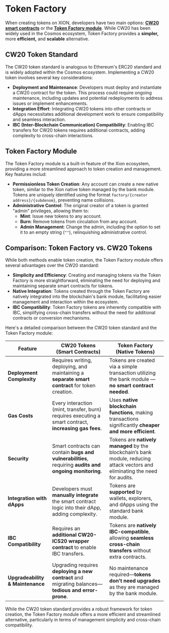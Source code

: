 # Token Factory

When creating tokens on XION, developers have two main options: [**CW20 smart contracts**](https://github.com/CosmWasm/cw-plus/blob/main/packages/cw20/README.md) or the [**Token Factory module**](https://github.com/strangelove-ventures/tokenfactory). While CW20 has been widely used in the Cosmos ecosystem, Token Factory provides a **simpler,** more **efficient,** and **scalable** alternative.



## **CW20 Token Standard**

The CW20 token standard is analogous to Ethereum's ERC20 standard and is widely adopted within the Cosmos ecosystem. Implementing a CW20 token involves several key considerations:

* **Deployment and Maintenance**: Developers must deploy and instantiate a CW20 contract for the token. This process could require ongoing maintenance, including updates and potential redeployments to address issues or implement enhancements.
* **Integration Effort**: Integrating CW20 tokens into other contracts or dApps necessitates additional development work to ensure compatibility and seamless interaction.
* **IBC (Inter-Blockchain Communication) Compatibility**: Enabling IBC transfers for CW20 tokens requires additional contracts, adding complexity to cross-chain interactions.



## **Token Factory Module**

The Token Factory module is a built-in feature of the Xion ecosystem, providing a more streamlined approach to token creation and management. Key features includ:

* **Permissionless Token Creation**: Any account can create a new native token, similar to the Xion native token managed by the bank module. Tokens are uniquely identified using the format `factory/{creator address}/{subdenom}`, preventing name collisions.
* **Administrative Control**: The original creator of a token is granted "admin" privileges, allowing them to:
  * **Mint**: Issue new tokens to any account.
  * **Burn**: Remove tokens from circulation from any account.
  * **Admin Management**: Change the admin, including the option to set it to an empty string (`""`), relinquishing administrative control.



## **Comparison: Token Factory vs. CW20 Tokens**

While both methods enable token creation, the Token Factory module offers several advantages over the CW20 standard:

* **Simplicity and Efficiency**: Creating and managing tokens via the Token Factory is more straightforward, eliminating the need for deploying and maintaining separate smart contracts for  tokens.
* **Native Integration**: Tokens created through the Token Factory are natively integrated into the blockchain's bank module, facilitating easier management and interaction within the ecosystem.
* **IBC Compatibility**: Token Factory tokens are inherently compatible with IBC, simplifying cross-chain transfers without the need for additional contracts or conversion mechanisms.

Here's a detailed comparison between the CW20 token standard and the Token Factory module:

| Feature                          | CW20 Tokens (Smart Contracts)                                                                          | Token Factory (Native Tokens)                                                                                                 |
| -------------------------------- | ------------------------------------------------------------------------------------------------------ | ----------------------------------------------------------------------------------------------------------------------------- |
| **Deployment Complexity**        | Requires writing, deploying, and maintaining a **separate smart contract** for token creation.         | Tokens are created via a simple transaction utilizing the bank module — **no smart contract needed**.                         |
| **Gas Costs**                    | Every interaction (mint, transfer, burn) requires executing a smart contract, **increasing gas fees**. | Uses **native blockchain functions**, making transactions significantly **cheaper and more efficient**.                       |
| **Security**                     | Smart contracts can contain **bugs and vulnerabilities**, requiring **audits and ongoing monitoring**. | Tokens are **natively managed** by the blockchain’s bank module, reducing attack vectors and eliminating the need for audits. |
| **Integration with dApps**       | Developers must **manually integrate** the smart contract logic into their dApp, adding complexity.    | Tokens are **supported** by wallets, explorers, and dApps using the standard bank module.                                     |
| **IBC Compatibility**            | Requires an **additional CW20-ICS20 wrapper contract** to enable IBC transfers.                        | Tokens are **natively IBC-compatible**, allowing **seamless cross-chain transfers** without extra contracts.                  |
| **Upgradeability & Maintenance** | Upgrading requires **deploying a new contract** and migrating balances—**tedious and error-prone**.    | No maintenance required—**tokens don’t need upgrades** as they are managed by the bank module.                                |

While the CW20 token standard provides a robust framework for token creation, the Token Factory module offers a more efficient and streamlined alternative, particularly in terms of management simplicity and cross-chain compatibility.
